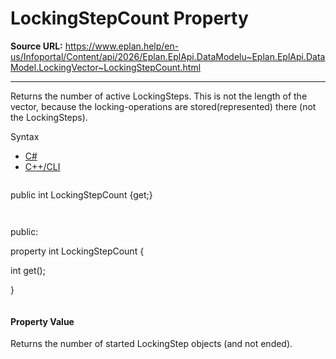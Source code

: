 # LockingStepCount Property

**Source URL:** https://www.eplan.help/en-us/Infoportal/Content/api/2026/Eplan.EplApi.DataModelu~Eplan.EplApi.DataModel.LockingVector~LockingStepCount.html

---

Returns the number of active LockingSteps. This is not the length of the vector, because the locking-operations are stored(represented) there (not the LockingSteps).

Syntax

- [C#](#i-syntax-CS)
- [C++/CLI](#i-syntax-CPP2005)

```
```
public int LockingStepCount {get;}
```
```

```
```
public:

property int LockingStepCount {

   int get();

}
```
```

#### Property Value

Returns the number of started LockingStep objects (and not ended).
